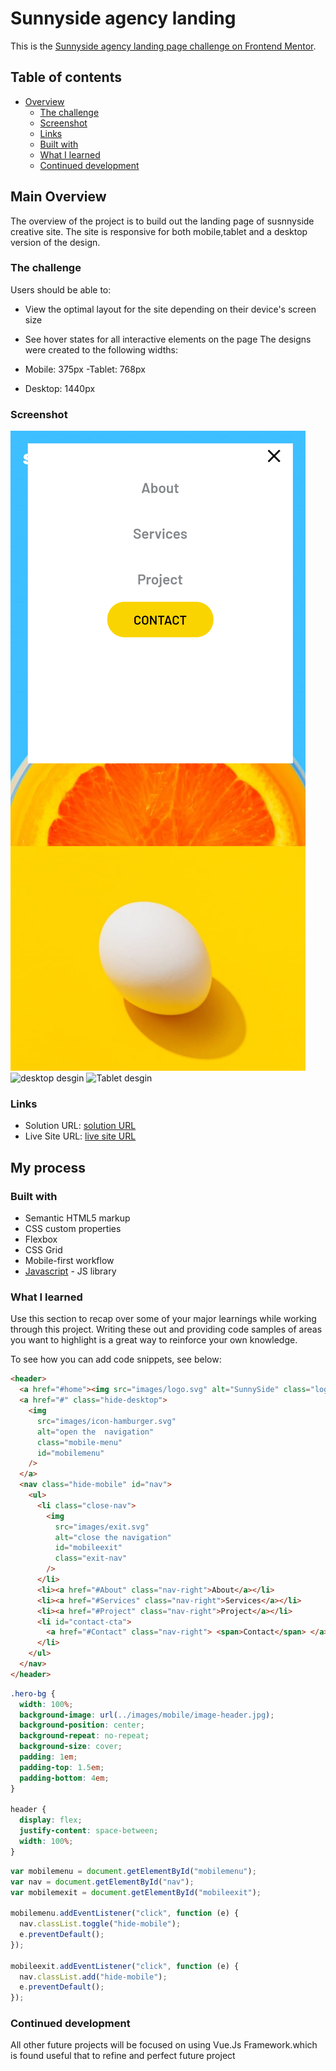 # Sunnyside agency landing

This is the [Sunnyside agency landing page challenge on Frontend Mentor](https://www.frontendmentor.io/challenges/sunnyside-agency-landing-page-7yVs3B6ef).

## Table of contents

- [Overview](#overview)
  - [The challenge](#the-challenge)
  - [Screenshot](#screenshot)
  - [Links](#links)
  - [Built with](#built-with)
  - [What I learned](#what-i-learned)
  - [Continued development](#continued-development)

## Main Overview

The overview of the project is to build out the landing page of susnnyside creative site. The site is responsive for both mobile,tablet and a desktop version of the design.

### The challenge

Users should be able to:

- View the optimal layout for the site depending on their device's screen size
- See hover states for all interactive elements on the page
  The designs were created to the following widths:

- Mobile: 375px
  -Tablet: 768px
- Desktop: 1440px

### Screenshot

![active mobile desgin](images/active-mobile.png)
![desktop desgin](images/desktop-design.png)
![Tablet desgin](images/tablet-design.png)

### Links

- Solution URL: [solution URL ](https://github.com/victoriaodemakin/landing-page)
- Live Site URL: [live site URL ](https://victoriaodemakin.github.io/landing-page/)

## My process

### Built with

- Semantic HTML5 markup
- CSS custom properties
- Flexbox
- CSS Grid
- Mobile-first workflow
- [Javascript](https://reactjs.org/) - JS library

### What I learned

Use this section to recap over some of your major learnings while working through this project. Writing these out and providing code samples of areas you want to highlight is a great way to reinforce your own knowledge.

To see how you can add code snippets, see below:

```html
<header>
  <a href="#home"><img src="images/logo.svg" alt="SunnySide" class="logo" /></a>
  <a href="#" class="hide-desktop">
    <img
      src="images/icon-hamburger.svg"
      alt="open the  navigation"
      class="mobile-menu"
      id="mobilemenu"
    />
  </a>
  <nav class="hide-mobile" id="nav">
    <ul>
      <li class="close-nav">
        <img
          src="images/exit.svg"
          alt="close the navigation"
          id="mobileexit"
          class="exit-nav"
        />
      </li>
      <li><a href="#About" class="nav-right">About</a></li>
      <li><a href="#Services" class="nav-right">Services</a></li>
      <li><a href="#Project" class="nav-right">Project</a></li>
      <li id="contact-cta">
        <a href="#Contact" class="nav-right"> <span>Contact</span> </a>
      </li>
    </ul>
  </nav>
</header>
```

```css
.hero-bg {
  width: 100%;
  background-image: url(../images/mobile/image-header.jpg);
  background-position: center;
  background-repeat: no-repeat;
  background-size: cover;
  padding: 1em;
  padding-top: 1.5em;
  padding-bottom: 4em;
}

header {
  display: flex;
  justify-content: space-between;
  width: 100%;
}
```

```js
var mobilemenu = document.getElementById("mobilemenu");
var nav = document.getElementById("nav");
var mobilemexit = document.getElementById("mobileexit");

mobilemenu.addEventListener("click", function (e) {
  nav.classList.toggle("hide-mobile");
  e.preventDefault();
});

mobileexit.addEventListener("click", function (e) {
  nav.classList.add("hide-mobile");
  e.preventDefault();
});
```

### Continued development

All other future projects will be focused on using Vue.Js Framework.which is found useful that to refine and perfect future project
